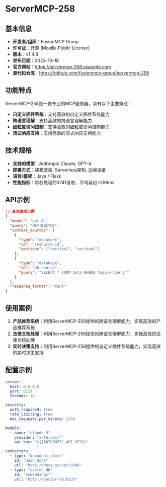 # ServerMCP-258

## 基本信息

- **开发者/组织**：FusionMCP Group
- **许可证**：开源 (Mozilla Public License)
- **版本**：v1.4.8
- **发布日期**：2023-10-18
- **官方网站**：https://servermcp-258.example.com
- **源代码仓库**：https://github.com/fusionmcp-group/servermcp-258

## 功能特点

ServerMCP-258是一款专业的MCP服务器，具有以下主要特点：

- **自定义插件系统**：支持高效的自定义插件系统能力
- **跨语言理解**：支持高效的跨语言理解能力
- **细粒度访问控制**：支持高效的细粒度访问控制能力
- **流式响应支持**：支持高效的流式响应支持能力


## 技术规格

- **支持的模型**：Anthropic Claude, GPT-4
- **部署方式**：裸机安装, Serverless架构, 边缘设备
- **语言/框架**：Java / Flask
- **性能指标**：每秒处理约3741请求，平均延迟<298ms

## API示例

```json
// 查询请求示例
{
  "model": "gpt-4",
  "query": "用户查询内容",
  "context_sources": [
    {
      "type": "document",
      "id": "resource-id",
      "sections": ["section1", "section2"]
    },
    {
      "type": "database",
      "id": "db-source",
      "query": "SELECT * FROM data WHERE topic='query'"
    }
  ],
  "response_format": "text"
}
```

## 使用案例

1. **产品推荐系统**：利用ServerMCP-258提供的跨语言理解能力，实现高效的产品推荐系统
2. **法律文档处理**：利用ServerMCP-258提供的跨语言理解能力，实现高效的法律文档处理
3. **实时决策支持**：利用ServerMCP-258提供的自定义插件系统能力，实现高效的实时决策支持


## 配置示例

```yaml
server:
  host: 0.0.0.0
  port: 8219
  threads: 18

security:
  auth_required: true
  rate_limiting: true
  max_requests_per_minute: 3258

models:
  - name: "claude-3"
    provider: "anthropic"
    api_key: "${{ANTHROPIC_API_KEY}}"

connectors:
  - type: "document_store"
    id: "main_docs"
    url: "http://docs-server:9200"
  - type: "vector_db"
    id: "embeddings"
    url: "http://vector-db:6333"
```